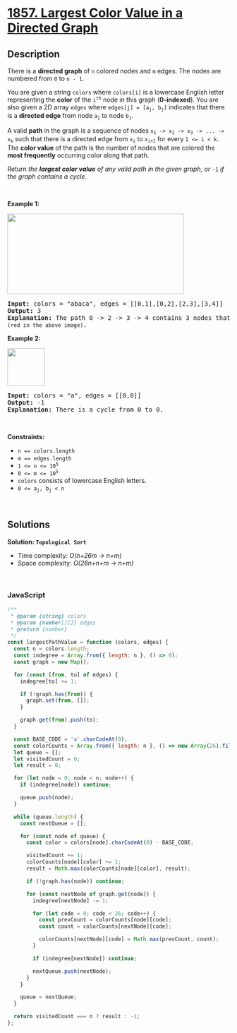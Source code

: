 # [1857. Largest Color Value in a Directed Graph](https://leetcode.com/problems/largest-color-value-in-a-directed-graph)

## Description

<div class="elfjS" data-track-load="description_content"><p>There is a <strong>directed graph</strong> of <code>n</code> colored nodes and <code>m</code> edges. The nodes are numbered from <code>0</code> to <code>n - 1</code>.</p>

<p>You are given a string <code>colors</code> where <code>colors[i]</code> is a lowercase English letter representing the <strong>color</strong> of the <code>i<sup>th</sup></code> node in this graph (<strong>0-indexed</strong>). You are also given a 2D array <code>edges</code> where <code>edges[j] = [a<sub>j</sub>, b<sub>j</sub>]</code> indicates that there is a <strong>directed edge</strong> from node <code>a<sub>j</sub></code> to node <code>b<sub>j</sub></code>.</p>

<p>A valid <strong>path</strong> in the graph is a sequence of nodes <code>x<sub>1</sub> -&gt; x<sub>2</sub> -&gt; x<sub>3</sub> -&gt; ... -&gt; x<sub>k</sub></code> such that there is a directed edge from <code>x<sub>i</sub></code> to <code>x<sub>i+1</sub></code> for every <code>1 &lt;= i &lt; k</code>. The <strong>color value</strong> of the path is the number of nodes that are colored the <strong>most frequently</strong> occurring color along that path.</p>

<p>Return <em>the <strong>largest color value</strong> of any valid path in the given graph, or </em><code>-1</code><em> if the graph contains a cycle</em>.</p>

<p>&nbsp;</p>
<p><strong class="example">Example 1:</strong></p>

<p><img alt="" src="https://assets.leetcode.com/uploads/2021/04/21/leet1.png" style="width: 400px; height: 182px;"></p>

<pre><strong>Input:</strong> colors = "abaca", edges = [[0,1],[0,2],[2,3],[3,4]]
<strong>Output:</strong> 3
<strong>Explanation:</strong> The path 0 -&gt; 2 -&gt; 3 -&gt; 4 contains 3 nodes that are colored <code>"a" (red in the above image)</code>.
</pre>

<p><strong class="example">Example 2:</strong></p>

<p><img alt="" src="https://assets.leetcode.com/uploads/2021/04/21/leet2.png" style="width: 85px; height: 85px;"></p>

<pre><strong>Input:</strong> colors = "a", edges = [[0,0]]
<strong>Output:</strong> -1
<strong>Explanation:</strong> There is a cycle from 0 to 0.
</pre>

<p>&nbsp;</p>
<p><strong>Constraints:</strong></p>

<ul>
	<li><code>n == colors.length</code></li>
	<li><code>m == edges.length</code></li>
	<li><code>1 &lt;= n &lt;= 10<sup>5</sup></code></li>
	<li><code>0 &lt;= m &lt;= 10<sup>5</sup></code></li>
	<li><code>colors</code> consists of lowercase English letters.</li>
	<li><code>0 &lt;= a<sub>j</sub>, b<sub>j</sub>&nbsp;&lt; n</code></li>
</ul></div>

<p>&nbsp;</p>

## Solutions

**Solution: `Topological Sort`**

- Time complexity: <em>O(n+26m -> n+m)</em>
- Space complexity: <em>O(26n+n+m -> n+m)</em>

<p>&nbsp;</p>

### **JavaScript**

```js
/**
 * @param {string} colors
 * @param {number[][]} edges
 * @return {number}
 */
const largestPathValue = function (colors, edges) {
  const n = colors.length;
  const indegree = Array.from({ length: n }, () => 0);
  const graph = new Map();

  for (const [from, to] of edges) {
    indegree[to] += 1;

    if (!graph.has(from)) {
      graph.set(from, []);
    }

    graph.get(from).push(to);
  }

  const BASE_CODE = 'a'.charCodeAt(0);
  const colorCounts = Array.from({ length: n }, () => new Array(26).fill(0));
  let queue = [];
  let visitedCount = 0;
  let result = 0;

  for (let node = 0; node < n; node++) {
    if (indegree[node]) continue;

    queue.push(node);
  }

  while (queue.length) {
    const nextQueue = [];

    for (const node of queue) {
      const color = colors[node].charCodeAt(0) - BASE_CODE;

      visitedCount += 1;
      colorCounts[node][color] += 1;
      result = Math.max(colorCounts[node][color], result);

      if (!graph.has(node)) continue;

      for (const nextNode of graph.get(node)) {
        indegree[nextNode] -= 1;

        for (let code = 0; code < 26; code++) {
          const prevCount = colorCounts[node][code];
          const count = colorCounts[nextNode][code];

          colorCounts[nextNode][code] = Math.max(prevCount, count);
        }

        if (indegree[nextNode]) continue;

        nextQueue.push(nextNode);
      }
    }

    queue = nextQueue;
  }

  return visitedCount === n ? result : -1;
};
```
